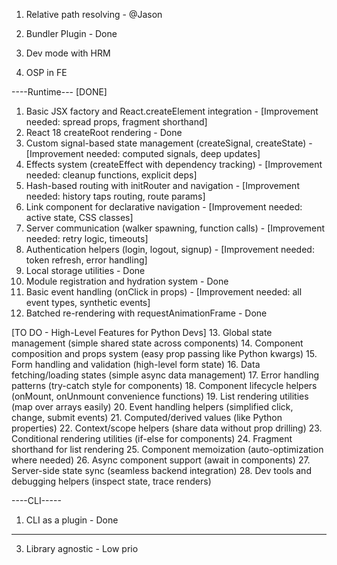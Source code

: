 1. Relative path resolving - @Jason
2. Bundler Plugin - Done

4. Dev mode with HRM
5. OSP in FE

----Runtime---
[DONE]
1. Basic JSX factory and React.createElement integration - [Improvement needed: spread props, fragment shorthand]
2. React 18 createRoot rendering - Done
3. Custom signal-based state management (createSignal, createState) - [Improvement needed: computed signals, deep updates]
4. Effects system (createEffect with dependency tracking) - [Improvement needed: cleanup functions, explicit deps]
5. Hash-based routing with initRouter and navigation - [Improvement needed: history taps routing, route params]
6. Link component for declarative navigation - [Improvement needed: active state, CSS classes]
7. Server communication (walker spawning, function calls) - [Improvement needed: retry logic, timeouts]
8. Authentication helpers (login, logout, signup) - [Improvement needed: token refresh, error handling]
9. Local storage utilities - Done
10. Module registration and hydration system - Done
11. Basic event handling (onClick in props) - [Improvement needed: all event types, synthetic events]
12. Batched re-rendering with requestAnimationFrame - Done

[TO DO - High-Level Features for Python Devs]
13. Global state management (simple shared state across components)
14. Component composition and props system (easy prop passing like Python kwargs)
15. Form handling and validation (high-level form state)
16. Data fetching/loading states (simple async data management)
17. Error handling patterns (try-catch style for components)
18. Component lifecycle helpers (onMount, onUnmount convenience functions)
19. List rendering utilities (map over arrays easily)
20. Event handling helpers (simplified click, change, submit events)
21. Computed/derived values (like Python properties)
22. Context/scope helpers (share data without prop drilling)
23. Conditional rendering utilities (if-else for components)
24. Fragment shorthand for list rendering
25. Component memoization (auto-optimization where needed)
26. Async component support (await in components)
27. Server-side state sync (seamless backend integration)
28. Dev tools and debugging helpers (inspect state, trace renders)

----CLI-----
1.  CLI as a plugin - Done

---
3. Library agnostic - Low prio